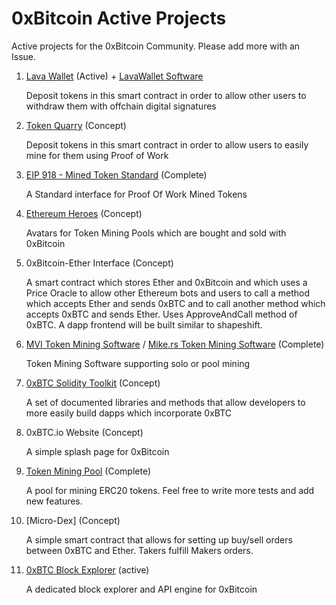 # 0xBitcoin Active Projects

Active projects for the 0xBitcoin Community. Please add more with an Issue.

1.  [Lava Wallet](https://github.com/admazzola/lava-wallet)  (Active) + [LavaWallet Software](https://github.com/lavawallet)
  
      Deposit tokens in this smart contract in order to allow other users to withdraw them with offchain digital signatures

2. [Token Quarry](https://github.com/0xbitcoin/token-quarry) (Concept)
  
      Deposit tokens in this smart contract in order to allow users to easily mine for them using Proof of Work 

3. [EIP 918 - Mined Token Standard](https://github.com/ethereum/EIPs/pull/918) (Complete)

      A Standard interface for Proof Of Work Mined Tokens

4. [Ethereum Heroes](https://github.com/admazzola/ethereum-heroes) (Concept)

      Avatars for Token Mining Pools which are bought and sold with 0xBitcoin 
        
5. 0xBitcoin-Ether Interface (Concept)

      A smart contract which stores Ether and 0xBitcoin and which uses a Price Oracle to allow other Ethereum bots and users to call a method which accepts Ether and sends 0xBTC and to call another method which accepts 0xBTC and sends Ether.  Uses ApproveAndCall method of 0xBTC.  A dapp frontend will be built similar to shapeshift.

6. [MVI Token Mining Software](https://github.com/mining-visualizer/MVis-tokenminer)  / [Mike.rs Token Mining Software](https://github.com/azlehria/0xbitcoin-gpuminer)  (Complete)

      Token Mining Software supporting solo or pool mining 

7. [0xBTC Solidity Toolkit](https://github.com/0xbitcoin/solidity-tools)  (Concept)

      A set of documented libraries and methods that allow developers to more easily build dapps which incorporate 0xBTC 

8.  0xBTC.io Website   (Concept)

    A simple splash page for 0xBitcoin 
    
9. [Token Mining Pool](https://github.com/0xbitcoin/tokenpool)  (Complete)

      A pool for mining ERC20 tokens.  Feel free to write more tests and add new features.
      
10. [Micro-Dex]  (Concept)

      A simple smart contract that allows for setting up buy/sell orders between 0xBTC and Ether.  Takers fulfill Makers orders.
      
      
11. [0xBTC Block Explorer](http://explorer.0xbtc.io)  (active)

      A dedicated block explorer and API engine for 0xBitcoin

